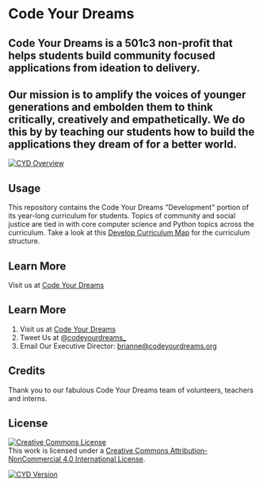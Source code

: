 # Code Your Dreams
## Code Your Dreams is a 501c3 non-profit that helps students build community focused applications from ideation to delivery.

## Our mission is to amplify the voices of younger generations and embolden them to think critically, creatively and empathetically. We do this by by teaching our students how to build the applications they dream of for a better world. 

[![CYD Overview][overview-image]][overview-url]
## Usage
This repository contains the Code Your Dreams "Development" portion of its year-long curriculum for students. Topics of community and social justice are tied in with core computer science and Python topics across the curriculum. Take a look at this [Develop Curriculum Map](https://github.com/CodeYourDreams/Develop_Curriculum/blob/master/Curriculum_Map.md) for the curriculum structure.
## Learn More
Visit us at [Code Your Dreams](http://codeyourdreams.org)
## Learn More
1. Visit us at [Code Your Dreams](http://codeyourdreams.org)
2. Tweet Us at [@codeyourdreams_](http://twitter.com/codeyourdreams_)
3. Email Our Executive Director: brianne@codeyourdreams.org
## Credits
Thank you to our fabulous Code Your Dreams team of volunteers, teachers and interns. 
## License
<a rel="license" href="http://creativecommons.org/licenses/by-nc/4.0/"><img alt="Creative Commons License" style="border-width:0" src="https://i.creativecommons.org/l/by-nc/4.0/88x31.png" /></a><br />This work is licensed under a <a rel="license" href="http://creativecommons.org/licenses/by-nc/4.0/">Creative Commons Attribution-NonCommercial 4.0 International License</a>.

[![CYD Version][cyd-image]][cyd-url]

<!-- Markdown link & img dfn's -->
[cyd-image]: https://user-images.githubusercontent.com/30474080/60455473-0f2a3900-9bfc-11e9-89f3-64320b84742a.png
[cyd-url]: https://user-images.githubusercontent.com/30474080/60455473-0f2a3900-9bfc-11e9-89f3-64320b84742a.png
[overview-image]: https://user-images.githubusercontent.com/30474080/60459291-5d443a00-9c06-11e9-808e-c2db23cac931.png
[overview-url]: https://user-images.githubusercontent.com/30474080/60459291-5d443a00-9c06-11e9-808e-c2db23cac931.png



